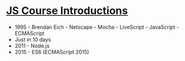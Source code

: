 # [JS Course Introductions](https://youtu.be/TToqLqlDt54)

- 1995 - Brendan Eich - Netscape - Mocha - LiveScript - JavaScript - ECMAScript
- Just in 10 days
- 2011 - Node.js
- 2015 - ES6 (ECMAScript 2015)
